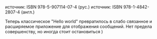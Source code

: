 источник: ISBN 978-5-907114-07-4 (рус.)
источник: ISBN 978-1-4842-2807-4 (англ.)

Теперь классическое "Hello world" превратилось в слабо связанное и расширяемое приложение для отображения сообщений. 
Нет предела совершенству, но иногда стоит остановиться ) 